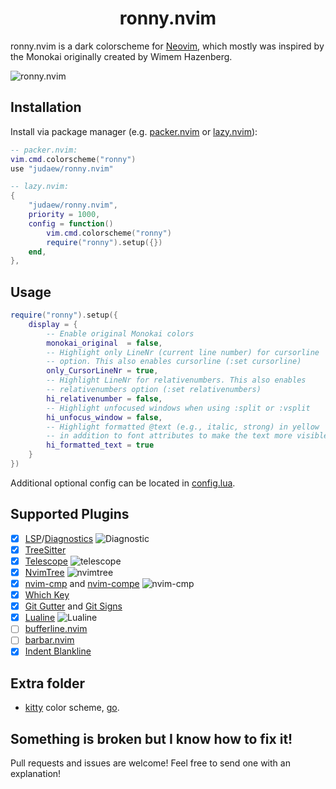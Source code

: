 <h1 align="center">ronny.nvim</h1>

ronny.nvim is a dark colorscheme for [Neovim](https://github.com/neovim/neovim), which mostly was inspired by the Monokai originally created by Wimem Hazenberg.

![ronny.nvim](preview/ronny.png)

## Installation

Install via package manager (e.g. [packer.nvim](https://github.com/wbthomason/packer.nvim) or [lazy.nvim](https://github.com/folke/lazy.nvim)):

```lua
-- packer.nvim:
vim.cmd.colorscheme("ronny")
use "judaew/ronny.nvim"

-- lazy.nvim:
{
    "judaew/ronny.nvim",
    priority = 1000,
    config = function()
        vim.cmd.colorscheme("ronny")
        require("ronny").setup({})
    end,
},
```

## Usage

```lua
require("ronny").setup({
    display = {
        -- Enable original Monokai colors
        monokai_original  = false,
        -- Highlight only LineNr (current line number) for cursorline
        -- option. This also enables cursorline (:set cursorline)
        only_CursorLineNr = true,
        -- Highlight LineNr for relativenumbers. This also enables
        -- relativenumbers option (:set relativenumbers)
        hi_relativenumber = false,
        -- Highlight unfocused windows when using :split or :vsplit
        hi_unfocus_window = false,
        -- Highlight formatted @text (e.g., italic, strong) in yellow
        -- in addition to font attributes to make the text more visible
        hi_formatted_text = true
    }
})
```

Additional optional config can be located in [config.lua](lua/ronny/config.lua).

## Supported Plugins

- [x] [LSP](https://github.com/neovim/nvim-lspconfig)/[Diagnostics](https://neovim.io/doc/user/diagnostic.html)
  ![Diagnostic](preview/diagnostic.png)
- [x] [TreeSitter](https://github.com/nvim-treesitter/nvim-treesitter)
- [x] [Telescope](https://github.com/nvim-telescope/telescope.nvim)
  ![telescope](preview/telescope.png)
- [x] [NvimTree](https://github.com/kyazdani42/nvim-tree.lua)
  ![nvimtree](preview/nvimtree.png)
- [x] [nvim-cmp](https://github.com/hrsh7th/nvim-cmp) and [nvim-compe](https://github.com/hrsh7th/nvim-compe)
  ![nvim-cmp](preview/nvim-cmp.png)
- [x] [Which Key](https://github.com/folke/which-key.nvim)
- [x] [Git Gutter](https://github.com/airblade/vim-gitgutter) and [Git Signs](https://github.com/lewis6991/gitsigns.nvim)
- [x] [Lualine](https://github.com/hoob3rt/lualine.nvim)
  ![Lualine](preview/lualine.png)
- [ ] [bufferline.nvim](https://github.com/akinsho/bufferline.nvim)
- [ ] [barbar.nvim](https://github.com/romgrk/barbar.nvim)
- [x] [Indent Blankline](https://github.com/lukas-reineke/indent-blankline.nvim)

## Extra folder

- [kitty](https://sw.kovidgoyal.net/kitty/) color scheme, [go](extra/kitty/ronny.conf).

## Something is broken but I know how to fix it!

Pull requests and issues are welcome! Feel free to send one with an explanation!
